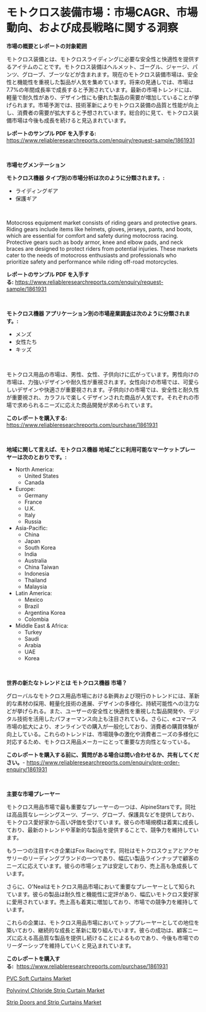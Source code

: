 <p><h1>モトクロス装備市場：市場CAGR、市場動向、および成長戦略に関する洞察</h1></p><p><strong>市場の概要とレポートの対象範囲</strong></p>
<p><p>モトクロス装備とは、モトクロスライディングに必要な安全性と快適性を提供するアイテムのことです。モトクロス装備はヘルメット、ゴーグル、ジャージ、パンツ、グローブ、ブーツなどが含まれます。現在のモトクロス装備市場は、安全性と機能性を重視した製品が人気を集めています。将来の見通しでは、市場は7.7%の年間成長率で成長すると予測されています。最新の市場トレンドには、軽量で耐久性があり、デザイン性にも優れた製品の需要が増加していることが挙げられます。市場予測では、技術革新によりモトクロス装備の品質と性能が向上し、消費者の需要が拡大すると予想されています。総合的に見て、モトクロス装備市場は今後も成長を続けると見込まれています。</p></p>
<p><strong>レポートのサンプル PDF を入手する:</strong> <a href="https://www.reliableresearchreports.com/enquiry/request-sample/1861931">https://www.reliableresearchreports.com/enquiry/request-sample/1861931</a></p>
<p>&nbsp;</p>
<p><strong>市場セグメンテーション</strong></p>
<p><strong>モトクロス機器 タイプ別の市場分析は次のように分類されます。:</strong></p>
<p><ul><li>ライディングギア</li><li>保護ギア</li></ul></p>
<p>&nbsp;</p>
<p><p>Motocross equipment market consists of riding gears and protective gears. Riding gears include items like helmets, gloves, jerseys, pants, and boots, which are essential for comfort and safety during motocross racing. Protective gears such as body armor, knee and elbow pads, and neck braces are designed to protect riders from potential injuries. These markets cater to the needs of motocross enthusiasts and professionals who prioritize safety and performance while riding off-road motorcycles.</p></p>
<p><strong>レポートのサンプル PDF を入手する:</strong>&nbsp;<a href="https://www.reliableresearchreports.com/enquiry/request-sample/1861931">https://www.reliableresearchreports.com/enquiry/request-sample/1861931</a></p>
<p>&nbsp;</p>
<p><strong> モトクロス機器 アプリケーション別の市場産業調査は次のように分類されます。:</strong></p>
<p><ul><li>メンズ</li><li>女性たち</li><li>キッズ</li></ul></p>
<p>&nbsp;</p>
<p><p>モトクロス用品の市場は、男性、女性、子供向けに広がっています。男性向けの市場は、力強いデザインや耐久性が重視されます。女性向けの市場では、可愛らしいデザインや快適さが重要視されます。子供向けの市場では、安全性と耐久性が重要視され、カラフルで楽しくデザインされた商品が人気です。それぞれの市場で求められるニーズに応えた商品開発が求められています。</p></p>
<p><strong>このレポートを購入する:</strong>&nbsp; <a href="https://www.reliableresearchreports.com/purchase/1861931">https://www.reliableresearchreports.com/purchase/1861931</a></p>
<p>&nbsp;</p>
<p><strong>地域に関して言えば、モトクロス機器 地域ごとに利用可能なマーケットプレーヤーは次のとおりです。:</strong></p>
<p><ul>
    <li>
        North America:
        <ul>
            <li>United States</li>
            <li>Canada</li>
        </ul>
    </li>
    <li>
        Europe:
        <ul>
            <li>Germany</li>
            <li>France</li>
            <li>U.K.</li>
            <li>Italy</li>
            <li>Russia</li>
        </ul>
    </li>
    <li>
        Asia-Pacific:
        <ul>
            <li>China</li>
            <li>Japan</li>
            <li>South Korea</li>
            <li>India</li>
            <li>Australia</li>
            <li>China Taiwan</li>
            <li>Indonesia</li>
            <li>Thailand</li>
            <li>Malaysia</li>
        </ul>
    </li>
    <li>
        Latin America:
        <ul>
            <li>Mexico</li>
            <li>Brazil</li>
            <li>Argentina Korea</li>
            <li>Colombia</li>
        </ul>
    </li>
    <li>
        Middle East & Africa:
        <ul>
            <li>Turkey</li>
            <li>Saudi</li>
            <li>Arabia</li>
            <li>UAE</li>
            <li>Korea</li>
        </ul>
    </li>
    </ul></p>
<p>&nbsp;</p>
<p><strong>世界の新たなトレンドとは モトクロス機器 市場？</strong></p>
<p><p>グローバルなモトクロス用品市場における新興および現行のトレンドには、革新的な素材の採用、軽量化技術の進展、デザインの多様化、持続可能性への注力などが挙げられる。また、ユーザーの安全性と快適性を重視した製品開発や、デジタル技術を活用したパフォーマンス向上も注目されている。さらに、eコマース市場の拡大により、オンラインでの購入が一般化しており、消費者の購買体験が向上している。これらのトレンドは、市場競争の激化や消費者ニーズの多様化に対応するため、モトクロス用品メーカーにとって重要な方向性となっている。</p></p>
<p><strong>このレポートを購入する前に、質問がある場合は問い合わせるか、共有してください。</strong>- <a href="https://www.reliableresearchreports.com/enquiry/pre-order-enquiry/1861931">https://www.reliableresearchreports.com/enquiry/pre-order-enquiry/1861931</a></p>
<p>&nbsp;</p>
<p><strong>主要な市場プレーヤー</strong></p>
<p><p>モトクロス用品市場で最も重要なプレーヤーの一つは、AlpineStarsです。同社は高品質なレーシングスーツ、ブーツ、グローブ、保護具などを提供しており、モトクロス愛好家から高い評価を受けています。彼らの市場規模は着実に成長しており、最新のトレンドや革新的な製品を提供することで、競争力を維持しています。</p><p>もう一つの注目すべき企業はFox Racingです。同社はモトクロスウェアとアクセサリーのリーディングブランドの一つであり、幅広い製品ラインナップで顧客のニーズに応えています。彼らの市場シェアは安定しており、売上高も急成長しています。</p><p>さらに、O'Nealはモトクロス用品市場において重要なプレーヤーとして知られています。彼らの製品は耐久性と機能性に定評があり、幅広いモトクロス愛好家に愛用されています。売上高も着実に増加しており、市場での競争力を維持しています。</p><p>これらの企業は、モトクロス用品市場においてトッププレーヤーとしての地位を築いており、継続的な成長と革新に取り組んでいます。彼らの成功は、顧客ニーズに応える高品質な製品を提供し続けることによるものであり、今後も市場でのリーダーシップを維持していくと見込まれています。</p></p>
<p><strong>このレポートを購入する:</strong>&nbsp;&nbsp;<a href="https://www.reliableresearchreports.com/purchase/1861931">https://www.reliableresearchreports.com/purchase/1861931</a></p>
<p><p><a href="https://view.publitas.com/reportprime-1/global-pvc-soft-curtains-market-size-and-market-trends-insights-and-projections-from-2023-to-2030/">PVC Soft Curtains Market</a></p><p><a href="https://view.publitas.com/reportprime-1/polyvinyl-chloride-strip-curtain-market-provides-detailed-segmentation-of-this-market-based-on-type-application-and-region-and-forecast-for-the-period-from-2023-2030/">Polyvinyl Chloride Strip Curtain Market</a></p><p><a href="https://view.publitas.com/reportprime-1/strip-doors-and-strip-curtains-market-research-report-unlocks-analysis-on-the-market-financial-status-market-size-and-market-revenue-upto-2030/">Strip Doors and Strip Curtains Market</a></p></p>